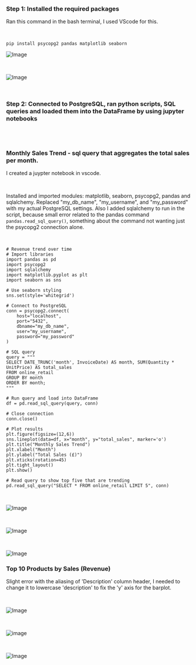 ### Step 1: Installed the required packages

Ran this command in the bash terminal, I used VScode for this. 

<br>

``` 
pip install psycopg2 pandas matplotlib seaborn
```


![Image](https://github.com/user-attachments/assets/5f1dcddf-c61c-4c8d-b82c-60385565e42a)

<br> 

![Image](https://github.com/user-attachments/assets/05d94ed3-2487-4df9-8772-21d9eb22c822)

<br>



### Step 2: Connected to PostgreSQL, ran python scripts, SQL queries and loaded them into the DataFrame by using jupyter notebooks

<br> 
<br> 

### Monthly Sales Trend - sql query that aggregates the total sales per month. 

I created a juypter notebook in vscode. 

<br>

Installed and imported modules: matplotlib, seaborn, psycopg2, pandas and sqlalchemy. 
Replaced "my_db_name", "my_username", and "my_password" with my actual PostgreSQL settings.
Also I added sqlalchemy to run in the script, because small error related to the pandas command `pandas.read_sql_query()`, something about the command not wanting just the psycopg2 connection alone.  

<br>

```
# Revenue trend over time
# Import libraries
import pandas as pd
import psycopg2
import sqlalchemy
import matplotlib.pyplot as plt
import seaborn as sns

# Use seaborn styling
sns.set(style='whitegrid')

# Connect to PostgreSQL
conn = psycopg2.connect(
    host="localhost",
    port="5432",
    dbname="my_db_name",
    user="my_username",
    password="my_password"
)

# SQL query
query = """
SELECT DATE_TRUNC('month', InvoiceDate) AS month, SUM(Quantity * UnitPrice) AS total_sales
FROM online_retail
GROUP BY month
ORDER BY month;
"""

# Run query and load into DataFrame
df = pd.read_sql_query(query, conn)

# Close connection
conn.close()

# Plot results
plt.figure(figsize=(12,6))
sns.lineplot(data=df, x="month", y="total_sales", marker='o')
plt.title("Monthly Sales Trend")
plt.xlabel("Month")
plt.ylabel("Total Sales (£)")
plt.xticks(rotation=45)
plt.tight_layout()
plt.show()

# Read query to show top five that are trending
pd.read_sql_query("SELECT * FROM online_retail LIMIT 5", conn)

```



<br>


![Image](https://github.com/user-attachments/assets/5052a6de-2821-40f5-a3b5-042e4f9d37d1)

<br> 


![Image](https://github.com/user-attachments/assets/725f0f3f-0375-4336-a643-1722e4ddbd59)


<br>


![Image](https://github.com/user-attachments/assets/c8c7b710-2327-49c2-85ba-928fef68e457)



### Top 10 Products by Sales (Revenue)


Slight error with the aliasing of 'Description' column header, I needed to change it to lowercase 'description' to fix the 'y' axis for the barplot. 

<br>


![Image](https://github.com/user-attachments/assets/ce633685-34d1-47ff-af3a-637ace8fb797)


<br>

![image](https://github.com/user-attachments/assets/b499875a-be98-44dd-9511-f7f00ac66f52)


<br> 


![Image](https://github.com/user-attachments/assets/7f3ed5a0-73bb-44ff-a3d8-e8e27dc19833)
